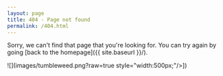 ```yaml
---
layout: page
title: 404 - Page not found
permalink: /404.html
---
```


Sorry, we can't find that page that you're looking for. You can try again by going [back to the homepage]({{ site.baseurl }}/).

![](images/tumbleweed.png?raw=true style="width:500px;"/>])

<!--[<img src="{{ site.baseurl }}/images/tumbleweed.jpg" alt="Constructocat by https://github.com/jasoncostello" style="width: 400px;"/>]({{ site.baseurl }}/)-->
